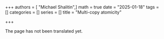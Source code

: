 +++
authors = [ "Michael Shalitin",]
math = true
date = "2025-01-18"
tags = []
categories = []
series = []
title = "Multi-copy atomicity"

+++

The page has not been translated yet.